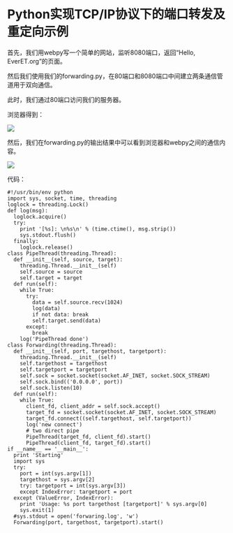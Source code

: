 # Python实现TCP/IP协议下的端口转发及重定向示例

首先，我们用webpy写一个简单的网站，监听8080端口，返回“Hello, EverET.org”的页面。

然后我们使用我们的forwarding.py，在80端口和8080端口中间建立两条通信管道用于双向通信。

此时，我们通过80端口访问我们的服务器。

浏览器得到：

![](http://www.pythontab.com/uploadfile/2016/0615/20160615075451348.png)

然后，我们在forwarding.py的输出结果中可以看到浏览器和webpy之间的通信内容。

![](http://www.pythontab.com/uploadfile/2016/0615/20160615075452819.png)

  

  

代码：

    
    
    #!/usr/bin/env python
    import sys, socket, time, threading
    loglock = threading.Lock()
    def log(msg):
      loglock.acquire()
      try:
        print '[%s]: \n%s\n' % (time.ctime(), msg.strip())
        sys.stdout.flush()
      finally:
        loglock.release()
    class PipeThread(threading.Thread):
      def __init__(self, source, target):
        threading.Thread.__init__(self)
        self.source = source
        self.target = target
      def run(self):
        while True:
          try:
            data = self.source.recv(1024)
            log(data)
            if not data: break
            self.target.send(data)
          except:
            break
        log('PipeThread done')
    class Forwarding(threading.Thread):
      def __init__(self, port, targethost, targetport):
        threading.Thread.__init__(self)
        self.targethost = targethost
        self.targetport = targetport
        self.sock = socket.socket(socket.AF_INET, socket.SOCK_STREAM)
        self.sock.bind(('0.0.0.0', port))
        self.sock.listen(10)
      def run(self):
        while True:
          client_fd, client_addr = self.sock.accept()
          target_fd = socket.socket(socket.AF_INET, socket.SOCK_STREAM)
          target_fd.connect((self.targethost, self.targetport))
          log('new connect')
          # two direct pipe
          PipeThread(target_fd, client_fd).start()
          PipeThread(client_fd, target_fd).start()
    if __name__ == '__main__':
      print 'Starting'
      import sys
      try:
        port = int(sys.argv[1])
        targethost = sys.argv[2]
        try: targetport = int(sys.argv[3])
        except IndexError: targetport = port
      except (ValueError, IndexError):
        print 'Usage: %s port targethost [targetport]' % sys.argv[0]
        sys.exit(1)
      #sys.stdout = open('forwaring.log', 'w')
      Forwarding(port, targethost, targetport).start()

  

